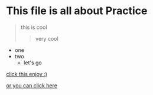 # This file is all about Practice

> this is cool
>> very cool

* one 
* two
   * let's go 


[click this enjoy :)](https://www.youtube.com/watch?v=fcYt6R9payM&list=RDfcYt6R9payM&start_radio=1)


[or you can click here](https://youtu.be/dQw4w9WgXcQ)